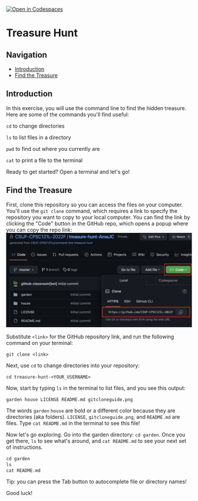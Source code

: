 [![Open in Codespaces](https://classroom.github.com/assets/launch-codespace-7f7980b617ed060a017424585567c406b6ee15c891e84e1186181d67ecf80aa0.svg)](https://classroom.github.com/open-in-codespaces?assignment_repo_id=11619193)

# Treasure Hunt

## Navigation

* [Introduction](#introduction)
* [Find the Treasure](#find-the-treasure)

## Introduction
In this exercise, you will use the command line to find the hidden treasure. Here are some of the commands you'll find useful:

``cd`` to change directories

``ls`` to list files in a directory

``pwd`` to find out where you currently are

``cat`` to print a file to the terminal

Ready to get started? Open a terminal and let's go!

## Find the Treasure
First, clone this repository so you can access the files on your computer. You'll use the `git clone` command, which requires a link to specify the repository you want to copy to your local computer. You can find the link by clicking the "Code" button in the GitHub repo, which opens a popup where you can copy the repo link:
![Finding the link to use for git clone](gitcloneguide.png)

Substitute `<link>` for the GitHub repository link, and run the following command on your terminal:
```
git clone <link>
```
Next, use `cd` to change directories into your repository:
```
cd treasure-hunt-<YOUR_USERNAME>
```

Now, start by typing `ls` in the terminal to list files, and you see this output:

```
garden house LICENSE README.md gitcloneguide.png
```

The words ``garden`` ``house`` are bold or a different color because they are directories (aka folders). ``LICENSE``, ``gitcloneguide.png``, and ``README.md`` are files. Type ``cat README.md`` in the terminal to see this file!

Now let's go exploring. Go into the garden directory: ``cd garden``. Once you get there, ``ls`` to see what's around, and ``cat README.md`` to see your next set of instructions.

```
cd garden
ls
cat README.md
```

Tip: you can press the Tab button to autocomplete file or directory names!

Good luck!
